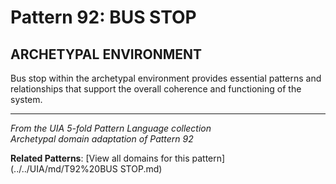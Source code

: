 # Pattern 92: BUS STOP

## ARCHETYPAL ENVIRONMENT

Bus stop within the archetypal environment provides essential patterns and relationships that support the overall coherence and functioning of the system.

---

*From the UIA 5-fold Pattern Language collection*  
*Archetypal domain adaptation of Pattern 92*

**Related Patterns**: [View all domains for this pattern](../../UIA/md/T92%20BUS STOP.md)
